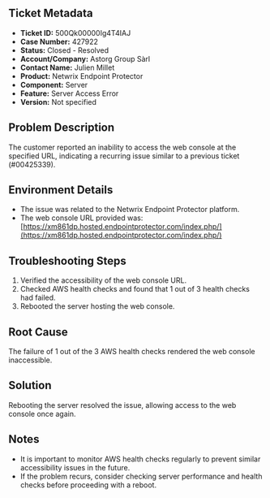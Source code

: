 ## Ticket Metadata
- **Ticket ID:** 500Qk00000Ig4T4IAJ
- **Case Number:** 427922
- **Status:** Closed - Resolved
- **Account/Company:** Astorg Group Sàrl
- **Contact Name:** Julien Millet
- **Product:** Netwrix Endpoint Protector
- **Component:** Server
- **Feature:** Server Access Error
- **Version:** Not specified

## Problem Description
The customer reported an inability to access the web console at the specified URL, indicating a recurring issue similar to a previous ticket (#00425339).

## Environment Details
- The issue was related to the Netwrix Endpoint Protector platform.
- The web console URL provided was: [https://xm861dp.hosted.endpointprotector.com/index.php/](https://xm861dp.hosted.endpointprotector.com/index.php/)

## Troubleshooting Steps
1. Verified the accessibility of the web console URL.
2. Checked AWS health checks and found that 1 out of 3 health checks had failed.
3. Rebooted the server hosting the web console.

## Root Cause
The failure of 1 out of the 3 AWS health checks rendered the web console inaccessible.

## Solution
Rebooting the server resolved the issue, allowing access to the web console once again.

## Notes
- It is important to monitor AWS health checks regularly to prevent similar accessibility issues in the future.
- If the problem recurs, consider checking server performance and health checks before proceeding with a reboot.